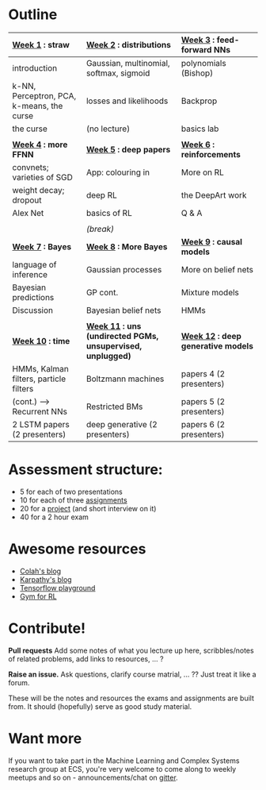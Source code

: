 # Outline

| [Week 1](https://github.com/garibaldu/comp421/tree/master/week1) : straw | [Week 2](https://github.com/garibaldu/comp421/tree/master/week2) : distributions | [Week 3](https://github.com/garibaldu/comp421/tree/master/week3) : feed-forward NNs | 
| :------------- | :------------ | :----- |
| introduction | Gaussian, multinomial, softmax, sigmoid | polynomials (Bishop) |
| k-NN, Perceptron, PCA, k-means, the curse | losses and likelihoods | Backprop | 
| the curse | (no lecture)| basics lab |
| | | |
| **[Week 4](https://github.com/garibaldu/comp421/tree/master/week4) : more FFNN** | **[Week 5](https://github.com/garibaldu/comp421/tree/master/week5) : deep papers** | **[Week 6](https://github.com/garibaldu/comp421/tree/master/week6) : reinforcements** | 
| convnets; varieties of SGD | App: colouring in | More on RL | 
| weight decay; dropout  | deep RL | the DeepArt work | 
| Alex Net | basics of RL | Q & A | 
|  | | | 
|| *(break)* ||
| **[Week 7](https://github.com/garibaldu/comp421/tree/master/week7) : Bayes** | **[Week 8](https://github.com/garibaldu/comp421/tree/master/week8) : More Bayes** | **[Week 9](https://github.com/garibaldu/comp421/tree/master/week9) : causal models** | 
| language of inference | Gaussian processes    | More on belief nets |
| Bayesian predictions  | GP cont.              | Mixture models   |
| Discussion            | Bayesian belief nets  | HMMs             |
|  | | | 
| **[Week 10](https://github.com/garibaldu/comp421/tree/master/week10) : time** | **[Week 11](https://github.com/garibaldu/comp421/tree/master/week11) : uns (undirected PGMs, unsupervised, unplugged)** | **[Week 12](https://github.com/garibaldu/comp421/tree/master/week12) : deep generative models** | 
| HMMs, Kalman filters, particle filters | Boltzmann machines | papers 4 (2 presenters) | 
| (cont.) --> Recurrent NNs              | Restricted BMs     | papers 5 (2 presenters) | 
| 2 LSTM papers (2 presenters)           | deep generative (2 presenters) | papers 6 (2 presenters) |


# Assessment structure:
   * 5 for each of two presentations
   * 10 for each of three [assignments](Assignments)
   * 20 for a [project](Assignments) (and short interview on it)
   * 40 for a 2 hour exam
 
# Awesome resources
* [Colah's blog](http://colah.github.io/)
* [Karpathy's blog](http://karpathy.github.io/)
* [Tensorflow playground](http://playground.tensorflow.org/)
* [Gym for RL](https://gym.openai.com/)


# Contribute!

__Pull requests__ Add some notes of what you lecture up here, scribbles/notes of related problems, add links to resources, ... ?

__Raise an issue.__ Ask questions, clarify course matrial, ... ?? Just treat it like a forum.

These will be the notes and resources the exams and assignments are built from. It should (hopefully) serve as good study material.

# Want more
If you want to take part in the Machine Learning and Complex Systems research group at ECS, you're very welcome to come along to weekly meetups and so on - announcements/chat on [gitter](https://gitter.im/festivalvic/Lobby).

